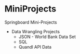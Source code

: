 # MiniProjects
Springboard Mini-Projects
* Data Wrangling Projects
  * JSON - World Bank Data Set 
  * SQL
  * Quandl API Data
